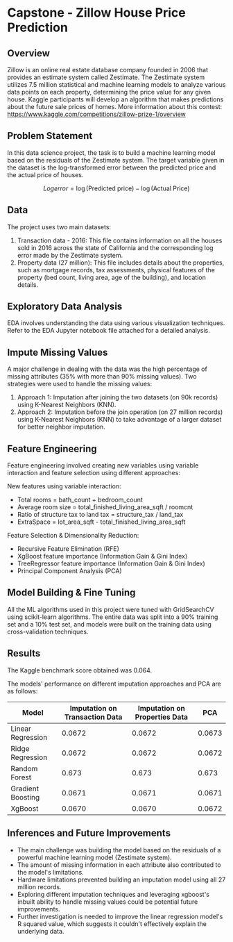 # Capstone - Zillow House Price Prediction

## Overview
Zillow is an online real estate database company founded in 2006 that provides an estimate system called Zestimate. The Zestimate system utilizes 7.5 million statistical and machine learning models to analyze various data points on each property, determining the price value for any given house. Kaggle participants will develop an algorithm that makes predictions about the future sale prices of homes. More information about this contest: https://www.kaggle.com/competitions/zillow-prize-1/overview

## Problem Statement
In this data science project, the task is to build a machine learning model based on the residuals of the Zestimate system. The target variable given in the dataset is the log-transformed error between the predicted price and the actual price of houses.


$$Log error = \log(\text{Predicted price}) - \log(\text{Actual Price})$$


## Data
The project uses two main datasets:
1. Transaction data - 2016: This file contains information on all the houses sold in 2016 across the state of California and the corresponding log error made by the Zestimate system.
2. Property data (27 million): This file includes details about the properties, such as mortgage records, tax assessments, physical features of the property (bed count, living area, age of the building), and location details.


## Exploratory Data Analysis
EDA involves understanding the data using various visualization techniques. Refer to the EDA Jupyter notebook file attached for a detailed analysis.

## Impute Missing Values
A major challenge in dealing with the data was the high percentage of missing attributes (35% with more than 90% missing values). Two strategies were used to handle the missing values:

1. Approach 1: Imputation after joining the two datasets (on 90k records) using K-Nearest Neighbors (KNN).
2. Approach 2: Imputation before the join operation (on 27 million records) using K-Nearest Neighbors (KNN) to take advantage of a larger dataset for better neighbor imputation.

## Feature Engineering
Feature engineering involved creating new variables using variable interaction and feature selection using different approaches:

New features using variable interaction:
- Total rooms = bath_count + bedroom_count
- Average room size = total_finished_living_area_sqft / roomcnt
- Ratio of structure tax to land tax = structure_tax / land_tax
- ExtraSpace = lot_area_sqft - total_finished_living_area_sqft

Feature Selection & Dimensionality Reduction:
- Recursive Feature Elimination (RFE)
- XgBoost feature importance (Information Gain & Gini Index)
- TreeRegressor feature importance (Information Gain & Gini Index)
- Principal Component Analysis (PCA)

## Model Building & Fine Tuning
All the ML algorithms used in this project were tuned with GridSearchCV using scikit-learn algorithms. The entire data was split into a 90% training set and a 10% test set, and models were built on the training data using cross-validation techniques.

## Results
The Kaggle benchmark score obtained was 0.064.

The models' performance on different imputation approaches and PCA are as follows:

| Model             | Imputation on Transaction Data | Imputation on Properties Data | PCA            |
|-------------------|-------------------------------|-------------------------------|----------------|
| Linear Regression | 0.0672                        | 0.0672                        | 0.0673         |
| Ridge Regression  | 0.0672                        | 0.0672                        | 0.0672         |
| Random Forest     | 0.673                         | 0.673                         | 0.673          |
| Gradient Boosting | 0.0671                        | 0.0671                        | 0.0671         |
| XgBoost           | 0.0670                        | 0.0670                        | 0.0672         |

## Inferences and Future Improvements
- The main challenge was building the model based on the residuals of a powerful machine learning model (Zestimate system).
- The amount of missing information in each attribute also contributed to the model's limitations.
- Hardware limitations prevented building an imputation model using all 27 million records.
- Exploring different imputation techniques and leveraging xgboost's inbuilt ability to handle missing values could be potential future improvements.
- Further investigation is needed to improve the linear regression model's R squared value, which suggests it couldn't effectively explain the underlying data.
